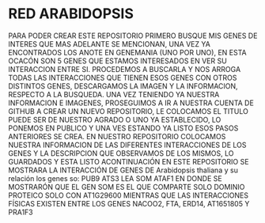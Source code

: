# RED ARABIDOPSIS
PARA PODER CREAR ESTE REPOSITORIO PRIMERO BUSQUE MIS GENES DE INTERES QUE MAS ADELANTE SE MENCIONAN, UNA VEZ YA ENCONTRADOS LOS ANOTE EN GENEMANIA (UNO POR UNO), EN ESTA OCACÓN SON 5 GENES QUE ESTAMOS INTERESADOS EN VER SU INTERACCION ENTRE SI.
PROCEDEMOS A BUSCARLA Y NOS ARROGA TODAS LAS INTERACCIONES QUE TIENEN ESOS GENES CON OTROS DISTINTOS GENES, DESCARGAMOS LA IMAGEN Y LA INFORMACION, RESPECTO A LA BUSQUEDA.
UNA VEZ TENIENDO YA NUESTRA INFORMACION E IMAGENES, PROSEGUIMOS A IR A NUESTRA CUENTA DE GITHUB A CREAR UN NUEVO REPOSITORIO, LE COLOCAMOS EL TITULO PUEDE SER DE NUESTRO AGRADO O UNO YA ESTABLECIDO, LO PONEMOS EN PUBLICO Y UNA VES ESTANDO YA LISTO ESOS PASOS ANTERIORES SE CREA.
EN NUESTRO REPOSITORIO COLOCAMOS NUESTRA INFORMACION DE LAS DIFERENTES INTERACCIONES DE LOS GENES Y LA DESCRIPCION QUE OBSERVAMOS DE LOS MISMOS, LO GUARDADOS Y ESTA LISTO
ACONTINUACIÓN EN ESTE REPOSITORIO SE MOSTRARA LA INTERACCIÓN DE GENES DE Arabidopsis thaliana y su relación los genes so:
PUB9
ATS3
LEA
SOM
ATAF1
EN DONDE SE MOSTRARÓN QUE EL GEN SOM ES EL QUE COMPARTE SOLO DOMINIO PROTEICO SOLO CON AT1G29600
MIENTRAS QUE LAS INTERACCIONES FÍSICAS EXISTEN ENTRE LOS GENES NACOO2, FTA, ERD14, AT1651805 Y PRA1F3

